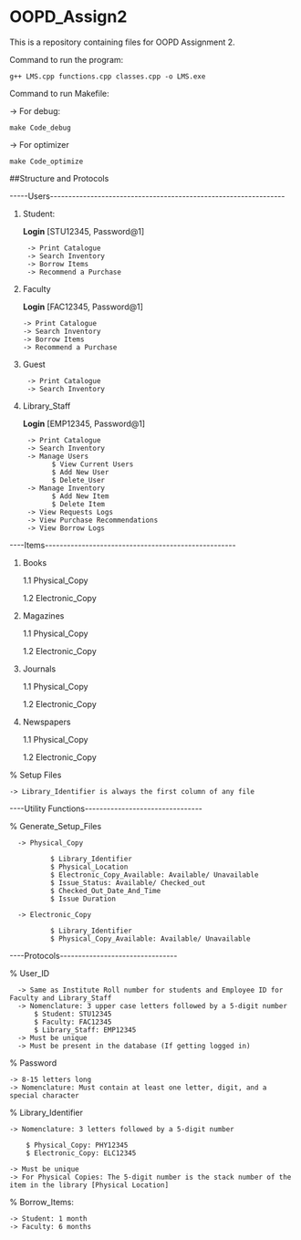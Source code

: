 # OOPD_Assign2
This is a repository containing files for OOPD Assignment 2.

Command to run the program: 
```
g++ LMS.cpp functions.cpp classes.cpp -o LMS.exe
```

Command to run Makefile:

-> For debug:
```
make Code_debug
```

-> For optimizer
```
make Code_optimize
```


##Structure and Protocols

-----Users----------------------------------------------------------------

1. Student:

    ****Login**** [STU12345, Password@1]

        -> Print Catalogue
        -> Search Inventory
        -> Borrow Items
        -> Recommend a Purchase


2. Faculty
   
    ****Login**** [FAC12345, Password@1]

       -> Print Catalogue
       -> Search Inventory
       -> Borrow Items
       -> Recommend a Purchase

3. Guest
  
        -> Print Catalogue
        -> Search Inventory

5. Library_Staff
 
    ****Login**** [EMP12345, Password@1]
   
        -> Print Catalogue
        -> Search Inventory
        -> Manage Users
              $ View Current Users
              $ Add New User
              $ Delete_User
        -> Manage Inventory
              $ Add New Item
              $ Delete Item
        -> View Requests Logs
        -> View Purchase Recommendations
        -> View Borrow Logs


----Items----------------------------------------------------

1. Books
   
    1.1 Physical_Copy
   
    1.2 Electronic_Copy
   
2. Magazines

   1.1 Physical_Copy

   1.2 Electronic_Copy
  
3. Journals

   1.1 Physical_Copy

   1.2 Electronic_Copy

4. Newspapers

   1.1 Physical_Copy

   1.2 Electronic_Copy

% Setup Files

    -> Library_Identifier is always the first column of any file



----Utility Functions--------------------------------

% Generate_Setup_Files

      -> Physical_Copy
      
              $ Library_Identifier
              $ Physical_Location
              $ Electronic_Copy_Available: Available/ Unavailable
              $ Issue_Status: Available/ Checked_out
              $ Checked_Out_Date_And_Time
              $ Issue Duration
          
      -> Electronic_Copy
      
              $ Library_Identifier
              $ Physical_Copy_Available: Available/ Unavailable
      


----Protocols-------------------------------- 

% User_ID
  
      -> Same as Institute Roll number for students and Employee ID for Faculty and Library_Staff
      -> Nomenclature: 3 upper case letters followed by a 5-digit number
          $ Student: STU12345
          $ Faculty: FAC12345
          $ Library_Staff: EMP12345
      -> Must be unique
      -> Must be present in the database (If getting logged in)

% Password

    -> 8-15 letters long
    -> Nomenclature: Must contain at least one letter, digit, and a special character
    

% Library_Identifier

    -> Nomenclature: 3 letters followed by a 5-digit number
    
        $ Physical_Copy: PHY12345
        $ Electronic_Copy: ELC12345
    
    -> Must be unique
    -> For Physical Copies: The 5-digit number is the stack number of the item in the library [Physical Location]
    
% Borrow_Items:

    -> Student: 1 month
    -> Faculty: 6 months
